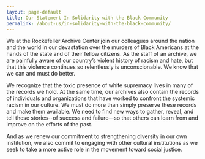 ```yaml
---
layout: page-default
title: Our Statement In Solidarity with the Black Community
permalink: /about-us/in-solidarity-with-the-black-community/
---
```


We at the Rockefeller Archive Center join our colleagues around the nation and the world in our devastation over the murders of Black Americans at the hands of the state and of their fellow citizens. As the staff of an archive, we are painfully aware of our country’s violent history of racism and hate, but that this violence continues so relentlessly is unconscionable. We know that we can and must do better.

We recognize that the toxic presence of white supremacy lives in many of the records we hold. At the same time, our archives also contain the records of individuals and organizations that have worked to confront the systemic racism in our culture. We must do more than simply preserve these records and make them available. We need to find new ways to gather, reveal, and tell these stories--of success and failure—so that others can learn from and improve on the efforts of the past.

And as we renew our commitment to strengthening diversity in our own institution, we also commit to engaging with other cultural institutions as we seek to take a more active role in the movement toward social justice.
